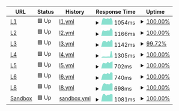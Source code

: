 <!--start: status pages-->
<!-- This summary is generated by Upptime (https://github.com/upptime/upptime) -->
<!-- Do not edit this manually, your changes will be overwritten -->
<!-- prettier-ignore -->
| URL | Status | History | Response Time | Uptime |
| --- | ------ | ------- | ------------- | ------ |
| <img alt="" src="https://babeldat.com/wp-content/uploads/2024/06/favicon.svg" height="13"> [L1](https://l1.babeldat.com) | 🟩 Up | [l1.yml](https://github.com/Babeldat/upptime/commits/HEAD/history/l1.yml) | <details><summary><img alt="Response time graph" src="./graphs/l1/response-time-week.png" height="20"> 1054ms</summary><br><a href="https://uptime.babeldat.com/history/l1"><img alt="Response time 1020" src="https://img.shields.io/endpoint?url=https%3A%2F%2Fraw.githubusercontent.com%2FBabeldat%2Fupptime%2FHEAD%2Fapi%2Fl1%2Fresponse-time.json"></a><br><a href="https://uptime.babeldat.com/history/l1"><img alt="24-hour response time 631" src="https://img.shields.io/endpoint?url=https%3A%2F%2Fraw.githubusercontent.com%2FBabeldat%2Fupptime%2FHEAD%2Fapi%2Fl1%2Fresponse-time-day.json"></a><br><a href="https://uptime.babeldat.com/history/l1"><img alt="7-day response time 1054" src="https://img.shields.io/endpoint?url=https%3A%2F%2Fraw.githubusercontent.com%2FBabeldat%2Fupptime%2FHEAD%2Fapi%2Fl1%2Fresponse-time-week.json"></a><br><a href="https://uptime.babeldat.com/history/l1"><img alt="30-day response time 1020" src="https://img.shields.io/endpoint?url=https%3A%2F%2Fraw.githubusercontent.com%2FBabeldat%2Fupptime%2FHEAD%2Fapi%2Fl1%2Fresponse-time-month.json"></a><br><a href="https://uptime.babeldat.com/history/l1"><img alt="1-year response time 1020" src="https://img.shields.io/endpoint?url=https%3A%2F%2Fraw.githubusercontent.com%2FBabeldat%2Fupptime%2FHEAD%2Fapi%2Fl1%2Fresponse-time-year.json"></a></details> | <details><summary><a href="https://uptime.babeldat.com/history/l1">100.00%</a></summary><a href="https://uptime.babeldat.com/history/l1"><img alt="All-time uptime 100.00%" src="https://img.shields.io/endpoint?url=https%3A%2F%2Fraw.githubusercontent.com%2FBabeldat%2Fupptime%2FHEAD%2Fapi%2Fl1%2Fuptime.json"></a><br><a href="https://uptime.babeldat.com/history/l1"><img alt="24-hour uptime 100.00%" src="https://img.shields.io/endpoint?url=https%3A%2F%2Fraw.githubusercontent.com%2FBabeldat%2Fupptime%2FHEAD%2Fapi%2Fl1%2Fuptime-day.json"></a><br><a href="https://uptime.babeldat.com/history/l1"><img alt="7-day uptime 100.00%" src="https://img.shields.io/endpoint?url=https%3A%2F%2Fraw.githubusercontent.com%2FBabeldat%2Fupptime%2FHEAD%2Fapi%2Fl1%2Fuptime-week.json"></a><br><a href="https://uptime.babeldat.com/history/l1"><img alt="30-day uptime 100.00%" src="https://img.shields.io/endpoint?url=https%3A%2F%2Fraw.githubusercontent.com%2FBabeldat%2Fupptime%2FHEAD%2Fapi%2Fl1%2Fuptime-month.json"></a><br><a href="https://uptime.babeldat.com/history/l1"><img alt="1-year uptime 100.00%" src="https://img.shields.io/endpoint?url=https%3A%2F%2Fraw.githubusercontent.com%2FBabeldat%2Fupptime%2FHEAD%2Fapi%2Fl1%2Fuptime-year.json"></a></details>
| <img alt="" src="https://babeldat.com/wp-content/uploads/2024/06/favicon.svg" height="13"> [L2](https://l2.babeldat.com) | 🟩 Up | [l2.yml](https://github.com/Babeldat/upptime/commits/HEAD/history/l2.yml) | <details><summary><img alt="Response time graph" src="./graphs/l2/response-time-week.png" height="20"> 1166ms</summary><br><a href="https://uptime.babeldat.com/history/l2"><img alt="Response time 1005" src="https://img.shields.io/endpoint?url=https%3A%2F%2Fraw.githubusercontent.com%2FBabeldat%2Fupptime%2FHEAD%2Fapi%2Fl2%2Fresponse-time.json"></a><br><a href="https://uptime.babeldat.com/history/l2"><img alt="24-hour response time 1112" src="https://img.shields.io/endpoint?url=https%3A%2F%2Fraw.githubusercontent.com%2FBabeldat%2Fupptime%2FHEAD%2Fapi%2Fl2%2Fresponse-time-day.json"></a><br><a href="https://uptime.babeldat.com/history/l2"><img alt="7-day response time 1166" src="https://img.shields.io/endpoint?url=https%3A%2F%2Fraw.githubusercontent.com%2FBabeldat%2Fupptime%2FHEAD%2Fapi%2Fl2%2Fresponse-time-week.json"></a><br><a href="https://uptime.babeldat.com/history/l2"><img alt="30-day response time 1005" src="https://img.shields.io/endpoint?url=https%3A%2F%2Fraw.githubusercontent.com%2FBabeldat%2Fupptime%2FHEAD%2Fapi%2Fl2%2Fresponse-time-month.json"></a><br><a href="https://uptime.babeldat.com/history/l2"><img alt="1-year response time 1005" src="https://img.shields.io/endpoint?url=https%3A%2F%2Fraw.githubusercontent.com%2FBabeldat%2Fupptime%2FHEAD%2Fapi%2Fl2%2Fresponse-time-year.json"></a></details> | <details><summary><a href="https://uptime.babeldat.com/history/l2">100.00%</a></summary><a href="https://uptime.babeldat.com/history/l2"><img alt="All-time uptime 100.00%" src="https://img.shields.io/endpoint?url=https%3A%2F%2Fraw.githubusercontent.com%2FBabeldat%2Fupptime%2FHEAD%2Fapi%2Fl2%2Fuptime.json"></a><br><a href="https://uptime.babeldat.com/history/l2"><img alt="24-hour uptime 100.00%" src="https://img.shields.io/endpoint?url=https%3A%2F%2Fraw.githubusercontent.com%2FBabeldat%2Fupptime%2FHEAD%2Fapi%2Fl2%2Fuptime-day.json"></a><br><a href="https://uptime.babeldat.com/history/l2"><img alt="7-day uptime 100.00%" src="https://img.shields.io/endpoint?url=https%3A%2F%2Fraw.githubusercontent.com%2FBabeldat%2Fupptime%2FHEAD%2Fapi%2Fl2%2Fuptime-week.json"></a><br><a href="https://uptime.babeldat.com/history/l2"><img alt="30-day uptime 100.00%" src="https://img.shields.io/endpoint?url=https%3A%2F%2Fraw.githubusercontent.com%2FBabeldat%2Fupptime%2FHEAD%2Fapi%2Fl2%2Fuptime-month.json"></a><br><a href="https://uptime.babeldat.com/history/l2"><img alt="1-year uptime 100.00%" src="https://img.shields.io/endpoint?url=https%3A%2F%2Fraw.githubusercontent.com%2FBabeldat%2Fupptime%2FHEAD%2Fapi%2Fl2%2Fuptime-year.json"></a></details>
| <img alt="" src="https://babeldat.com/wp-content/uploads/2024/06/favicon.svg" height="13"> [L3](https://l3.babeldat.com) | 🟩 Up | [l3.yml](https://github.com/Babeldat/upptime/commits/HEAD/history/l3.yml) | <details><summary><img alt="Response time graph" src="./graphs/l3/response-time-week.png" height="20"> 1142ms</summary><br><a href="https://uptime.babeldat.com/history/l3"><img alt="Response time 803" src="https://img.shields.io/endpoint?url=https%3A%2F%2Fraw.githubusercontent.com%2FBabeldat%2Fupptime%2FHEAD%2Fapi%2Fl3%2Fresponse-time.json"></a><br><a href="https://uptime.babeldat.com/history/l3"><img alt="24-hour response time 2846" src="https://img.shields.io/endpoint?url=https%3A%2F%2Fraw.githubusercontent.com%2FBabeldat%2Fupptime%2FHEAD%2Fapi%2Fl3%2Fresponse-time-day.json"></a><br><a href="https://uptime.babeldat.com/history/l3"><img alt="7-day response time 1142" src="https://img.shields.io/endpoint?url=https%3A%2F%2Fraw.githubusercontent.com%2FBabeldat%2Fupptime%2FHEAD%2Fapi%2Fl3%2Fresponse-time-week.json"></a><br><a href="https://uptime.babeldat.com/history/l3"><img alt="30-day response time 803" src="https://img.shields.io/endpoint?url=https%3A%2F%2Fraw.githubusercontent.com%2FBabeldat%2Fupptime%2FHEAD%2Fapi%2Fl3%2Fresponse-time-month.json"></a><br><a href="https://uptime.babeldat.com/history/l3"><img alt="1-year response time 803" src="https://img.shields.io/endpoint?url=https%3A%2F%2Fraw.githubusercontent.com%2FBabeldat%2Fupptime%2FHEAD%2Fapi%2Fl3%2Fresponse-time-year.json"></a></details> | <details><summary><a href="https://uptime.babeldat.com/history/l3">99.72%</a></summary><a href="https://uptime.babeldat.com/history/l3"><img alt="All-time uptime 99.88%" src="https://img.shields.io/endpoint?url=https%3A%2F%2Fraw.githubusercontent.com%2FBabeldat%2Fupptime%2FHEAD%2Fapi%2Fl3%2Fuptime.json"></a><br><a href="https://uptime.babeldat.com/history/l3"><img alt="24-hour uptime 99.50%" src="https://img.shields.io/endpoint?url=https%3A%2F%2Fraw.githubusercontent.com%2FBabeldat%2Fupptime%2FHEAD%2Fapi%2Fl3%2Fuptime-day.json"></a><br><a href="https://uptime.babeldat.com/history/l3"><img alt="7-day uptime 99.72%" src="https://img.shields.io/endpoint?url=https%3A%2F%2Fraw.githubusercontent.com%2FBabeldat%2Fupptime%2FHEAD%2Fapi%2Fl3%2Fuptime-week.json"></a><br><a href="https://uptime.babeldat.com/history/l3"><img alt="30-day uptime 99.88%" src="https://img.shields.io/endpoint?url=https%3A%2F%2Fraw.githubusercontent.com%2FBabeldat%2Fupptime%2FHEAD%2Fapi%2Fl3%2Fuptime-month.json"></a><br><a href="https://uptime.babeldat.com/history/l3"><img alt="1-year uptime 99.88%" src="https://img.shields.io/endpoint?url=https%3A%2F%2Fraw.githubusercontent.com%2FBabeldat%2Fupptime%2FHEAD%2Fapi%2Fl3%2Fuptime-year.json"></a></details>
| <img alt="" src="https://babeldat.com/wp-content/uploads/2024/06/favicon.svg" height="13"> [L4](https://l4.babeldat.com) | 🟩 Up | [l4.yml](https://github.com/Babeldat/upptime/commits/HEAD/history/l4.yml) | <details><summary><img alt="Response time graph" src="./graphs/l4/response-time-week.png" height="20"> 1305ms</summary><br><a href="https://uptime.babeldat.com/history/l4"><img alt="Response time 1034" src="https://img.shields.io/endpoint?url=https%3A%2F%2Fraw.githubusercontent.com%2FBabeldat%2Fupptime%2FHEAD%2Fapi%2Fl4%2Fresponse-time.json"></a><br><a href="https://uptime.babeldat.com/history/l4"><img alt="24-hour response time 2993" src="https://img.shields.io/endpoint?url=https%3A%2F%2Fraw.githubusercontent.com%2FBabeldat%2Fupptime%2FHEAD%2Fapi%2Fl4%2Fresponse-time-day.json"></a><br><a href="https://uptime.babeldat.com/history/l4"><img alt="7-day response time 1305" src="https://img.shields.io/endpoint?url=https%3A%2F%2Fraw.githubusercontent.com%2FBabeldat%2Fupptime%2FHEAD%2Fapi%2Fl4%2Fresponse-time-week.json"></a><br><a href="https://uptime.babeldat.com/history/l4"><img alt="30-day response time 1034" src="https://img.shields.io/endpoint?url=https%3A%2F%2Fraw.githubusercontent.com%2FBabeldat%2Fupptime%2FHEAD%2Fapi%2Fl4%2Fresponse-time-month.json"></a><br><a href="https://uptime.babeldat.com/history/l4"><img alt="1-year response time 1034" src="https://img.shields.io/endpoint?url=https%3A%2F%2Fraw.githubusercontent.com%2FBabeldat%2Fupptime%2FHEAD%2Fapi%2Fl4%2Fresponse-time-year.json"></a></details> | <details><summary><a href="https://uptime.babeldat.com/history/l4">100.00%</a></summary><a href="https://uptime.babeldat.com/history/l4"><img alt="All-time uptime 100.00%" src="https://img.shields.io/endpoint?url=https%3A%2F%2Fraw.githubusercontent.com%2FBabeldat%2Fupptime%2FHEAD%2Fapi%2Fl4%2Fuptime.json"></a><br><a href="https://uptime.babeldat.com/history/l4"><img alt="24-hour uptime 100.00%" src="https://img.shields.io/endpoint?url=https%3A%2F%2Fraw.githubusercontent.com%2FBabeldat%2Fupptime%2FHEAD%2Fapi%2Fl4%2Fuptime-day.json"></a><br><a href="https://uptime.babeldat.com/history/l4"><img alt="7-day uptime 100.00%" src="https://img.shields.io/endpoint?url=https%3A%2F%2Fraw.githubusercontent.com%2FBabeldat%2Fupptime%2FHEAD%2Fapi%2Fl4%2Fuptime-week.json"></a><br><a href="https://uptime.babeldat.com/history/l4"><img alt="30-day uptime 100.00%" src="https://img.shields.io/endpoint?url=https%3A%2F%2Fraw.githubusercontent.com%2FBabeldat%2Fupptime%2FHEAD%2Fapi%2Fl4%2Fuptime-month.json"></a><br><a href="https://uptime.babeldat.com/history/l4"><img alt="1-year uptime 100.00%" src="https://img.shields.io/endpoint?url=https%3A%2F%2Fraw.githubusercontent.com%2FBabeldat%2Fupptime%2FHEAD%2Fapi%2Fl4%2Fuptime-year.json"></a></details>
| <img alt="" src="https://babeldat.com/wp-content/uploads/2024/06/favicon.svg" height="13"> [L5](https://l5.babeldat.com) | 🟩 Up | [l5.yml](https://github.com/Babeldat/upptime/commits/HEAD/history/l5.yml) | <details><summary><img alt="Response time graph" src="./graphs/l5/response-time-week.png" height="20"> 702ms</summary><br><a href="https://uptime.babeldat.com/history/l5"><img alt="Response time 674" src="https://img.shields.io/endpoint?url=https%3A%2F%2Fraw.githubusercontent.com%2FBabeldat%2Fupptime%2FHEAD%2Fapi%2Fl5%2Fresponse-time.json"></a><br><a href="https://uptime.babeldat.com/history/l5"><img alt="24-hour response time 842" src="https://img.shields.io/endpoint?url=https%3A%2F%2Fraw.githubusercontent.com%2FBabeldat%2Fupptime%2FHEAD%2Fapi%2Fl5%2Fresponse-time-day.json"></a><br><a href="https://uptime.babeldat.com/history/l5"><img alt="7-day response time 702" src="https://img.shields.io/endpoint?url=https%3A%2F%2Fraw.githubusercontent.com%2FBabeldat%2Fupptime%2FHEAD%2Fapi%2Fl5%2Fresponse-time-week.json"></a><br><a href="https://uptime.babeldat.com/history/l5"><img alt="30-day response time 674" src="https://img.shields.io/endpoint?url=https%3A%2F%2Fraw.githubusercontent.com%2FBabeldat%2Fupptime%2FHEAD%2Fapi%2Fl5%2Fresponse-time-month.json"></a><br><a href="https://uptime.babeldat.com/history/l5"><img alt="1-year response time 674" src="https://img.shields.io/endpoint?url=https%3A%2F%2Fraw.githubusercontent.com%2FBabeldat%2Fupptime%2FHEAD%2Fapi%2Fl5%2Fresponse-time-year.json"></a></details> | <details><summary><a href="https://uptime.babeldat.com/history/l5">100.00%</a></summary><a href="https://uptime.babeldat.com/history/l5"><img alt="All-time uptime 100.00%" src="https://img.shields.io/endpoint?url=https%3A%2F%2Fraw.githubusercontent.com%2FBabeldat%2Fupptime%2FHEAD%2Fapi%2Fl5%2Fuptime.json"></a><br><a href="https://uptime.babeldat.com/history/l5"><img alt="24-hour uptime 100.00%" src="https://img.shields.io/endpoint?url=https%3A%2F%2Fraw.githubusercontent.com%2FBabeldat%2Fupptime%2FHEAD%2Fapi%2Fl5%2Fuptime-day.json"></a><br><a href="https://uptime.babeldat.com/history/l5"><img alt="7-day uptime 100.00%" src="https://img.shields.io/endpoint?url=https%3A%2F%2Fraw.githubusercontent.com%2FBabeldat%2Fupptime%2FHEAD%2Fapi%2Fl5%2Fuptime-week.json"></a><br><a href="https://uptime.babeldat.com/history/l5"><img alt="30-day uptime 100.00%" src="https://img.shields.io/endpoint?url=https%3A%2F%2Fraw.githubusercontent.com%2FBabeldat%2Fupptime%2FHEAD%2Fapi%2Fl5%2Fuptime-month.json"></a><br><a href="https://uptime.babeldat.com/history/l5"><img alt="1-year uptime 100.00%" src="https://img.shields.io/endpoint?url=https%3A%2F%2Fraw.githubusercontent.com%2FBabeldat%2Fupptime%2FHEAD%2Fapi%2Fl5%2Fuptime-year.json"></a></details>
| <img alt="" src="https://babeldat.com/wp-content/uploads/2024/06/favicon.svg" height="13"> [L6](https://l6.babeldat.com) | 🟩 Up | [l6.yml](https://github.com/Babeldat/upptime/commits/HEAD/history/l6.yml) | <details><summary><img alt="Response time graph" src="./graphs/l6/response-time-week.png" height="20"> 740ms</summary><br><a href="https://uptime.babeldat.com/history/l6"><img alt="Response time 681" src="https://img.shields.io/endpoint?url=https%3A%2F%2Fraw.githubusercontent.com%2FBabeldat%2Fupptime%2FHEAD%2Fapi%2Fl6%2Fresponse-time.json"></a><br><a href="https://uptime.babeldat.com/history/l6"><img alt="24-hour response time 782" src="https://img.shields.io/endpoint?url=https%3A%2F%2Fraw.githubusercontent.com%2FBabeldat%2Fupptime%2FHEAD%2Fapi%2Fl6%2Fresponse-time-day.json"></a><br><a href="https://uptime.babeldat.com/history/l6"><img alt="7-day response time 740" src="https://img.shields.io/endpoint?url=https%3A%2F%2Fraw.githubusercontent.com%2FBabeldat%2Fupptime%2FHEAD%2Fapi%2Fl6%2Fresponse-time-week.json"></a><br><a href="https://uptime.babeldat.com/history/l6"><img alt="30-day response time 681" src="https://img.shields.io/endpoint?url=https%3A%2F%2Fraw.githubusercontent.com%2FBabeldat%2Fupptime%2FHEAD%2Fapi%2Fl6%2Fresponse-time-month.json"></a><br><a href="https://uptime.babeldat.com/history/l6"><img alt="1-year response time 681" src="https://img.shields.io/endpoint?url=https%3A%2F%2Fraw.githubusercontent.com%2FBabeldat%2Fupptime%2FHEAD%2Fapi%2Fl6%2Fresponse-time-year.json"></a></details> | <details><summary><a href="https://uptime.babeldat.com/history/l6">100.00%</a></summary><a href="https://uptime.babeldat.com/history/l6"><img alt="All-time uptime 100.00%" src="https://img.shields.io/endpoint?url=https%3A%2F%2Fraw.githubusercontent.com%2FBabeldat%2Fupptime%2FHEAD%2Fapi%2Fl6%2Fuptime.json"></a><br><a href="https://uptime.babeldat.com/history/l6"><img alt="24-hour uptime 100.00%" src="https://img.shields.io/endpoint?url=https%3A%2F%2Fraw.githubusercontent.com%2FBabeldat%2Fupptime%2FHEAD%2Fapi%2Fl6%2Fuptime-day.json"></a><br><a href="https://uptime.babeldat.com/history/l6"><img alt="7-day uptime 100.00%" src="https://img.shields.io/endpoint?url=https%3A%2F%2Fraw.githubusercontent.com%2FBabeldat%2Fupptime%2FHEAD%2Fapi%2Fl6%2Fuptime-week.json"></a><br><a href="https://uptime.babeldat.com/history/l6"><img alt="30-day uptime 100.00%" src="https://img.shields.io/endpoint?url=https%3A%2F%2Fraw.githubusercontent.com%2FBabeldat%2Fupptime%2FHEAD%2Fapi%2Fl6%2Fuptime-month.json"></a><br><a href="https://uptime.babeldat.com/history/l6"><img alt="1-year uptime 100.00%" src="https://img.shields.io/endpoint?url=https%3A%2F%2Fraw.githubusercontent.com%2FBabeldat%2Fupptime%2FHEAD%2Fapi%2Fl6%2Fuptime-year.json"></a></details>
| <img alt="" src="https://babeldat.com/wp-content/uploads/2024/06/favicon.svg" height="13"> [L8](https://l8.babeldat.com) | 🟩 Up | [l8.yml](https://github.com/Babeldat/upptime/commits/HEAD/history/l8.yml) | <details><summary><img alt="Response time graph" src="./graphs/l8/response-time-week.png" height="20"> 698ms</summary><br><a href="https://uptime.babeldat.com/history/l8"><img alt="Response time 833" src="https://img.shields.io/endpoint?url=https%3A%2F%2Fraw.githubusercontent.com%2FBabeldat%2Fupptime%2FHEAD%2Fapi%2Fl8%2Fresponse-time.json"></a><br><a href="https://uptime.babeldat.com/history/l8"><img alt="24-hour response time 709" src="https://img.shields.io/endpoint?url=https%3A%2F%2Fraw.githubusercontent.com%2FBabeldat%2Fupptime%2FHEAD%2Fapi%2Fl8%2Fresponse-time-day.json"></a><br><a href="https://uptime.babeldat.com/history/l8"><img alt="7-day response time 698" src="https://img.shields.io/endpoint?url=https%3A%2F%2Fraw.githubusercontent.com%2FBabeldat%2Fupptime%2FHEAD%2Fapi%2Fl8%2Fresponse-time-week.json"></a><br><a href="https://uptime.babeldat.com/history/l8"><img alt="30-day response time 833" src="https://img.shields.io/endpoint?url=https%3A%2F%2Fraw.githubusercontent.com%2FBabeldat%2Fupptime%2FHEAD%2Fapi%2Fl8%2Fresponse-time-month.json"></a><br><a href="https://uptime.babeldat.com/history/l8"><img alt="1-year response time 833" src="https://img.shields.io/endpoint?url=https%3A%2F%2Fraw.githubusercontent.com%2FBabeldat%2Fupptime%2FHEAD%2Fapi%2Fl8%2Fresponse-time-year.json"></a></details> | <details><summary><a href="https://uptime.babeldat.com/history/l8">100.00%</a></summary><a href="https://uptime.babeldat.com/history/l8"><img alt="All-time uptime 100.00%" src="https://img.shields.io/endpoint?url=https%3A%2F%2Fraw.githubusercontent.com%2FBabeldat%2Fupptime%2FHEAD%2Fapi%2Fl8%2Fuptime.json"></a><br><a href="https://uptime.babeldat.com/history/l8"><img alt="24-hour uptime 100.00%" src="https://img.shields.io/endpoint?url=https%3A%2F%2Fraw.githubusercontent.com%2FBabeldat%2Fupptime%2FHEAD%2Fapi%2Fl8%2Fuptime-day.json"></a><br><a href="https://uptime.babeldat.com/history/l8"><img alt="7-day uptime 100.00%" src="https://img.shields.io/endpoint?url=https%3A%2F%2Fraw.githubusercontent.com%2FBabeldat%2Fupptime%2FHEAD%2Fapi%2Fl8%2Fuptime-week.json"></a><br><a href="https://uptime.babeldat.com/history/l8"><img alt="30-day uptime 100.00%" src="https://img.shields.io/endpoint?url=https%3A%2F%2Fraw.githubusercontent.com%2FBabeldat%2Fupptime%2FHEAD%2Fapi%2Fl8%2Fuptime-month.json"></a><br><a href="https://uptime.babeldat.com/history/l8"><img alt="1-year uptime 100.00%" src="https://img.shields.io/endpoint?url=https%3A%2F%2Fraw.githubusercontent.com%2FBabeldat%2Fupptime%2FHEAD%2Fapi%2Fl8%2Fuptime-year.json"></a></details>
| <img alt="" src="https://babeldat.com/wp-content/uploads/2024/06/favicon.svg" height="13"> [Sandbox](https://sb.babeldat.com) | 🟩 Up | [sandbox.yml](https://github.com/Babeldat/upptime/commits/HEAD/history/sandbox.yml) | <details><summary><img alt="Response time graph" src="./graphs/sandbox/response-time-week.png" height="20"> 1081ms</summary><br><a href="https://uptime.babeldat.com/history/sandbox"><img alt="Response time 1019" src="https://img.shields.io/endpoint?url=https%3A%2F%2Fraw.githubusercontent.com%2FBabeldat%2Fupptime%2FHEAD%2Fapi%2Fsandbox%2Fresponse-time.json"></a><br><a href="https://uptime.babeldat.com/history/sandbox"><img alt="24-hour response time 1096" src="https://img.shields.io/endpoint?url=https%3A%2F%2Fraw.githubusercontent.com%2FBabeldat%2Fupptime%2FHEAD%2Fapi%2Fsandbox%2Fresponse-time-day.json"></a><br><a href="https://uptime.babeldat.com/history/sandbox"><img alt="7-day response time 1081" src="https://img.shields.io/endpoint?url=https%3A%2F%2Fraw.githubusercontent.com%2FBabeldat%2Fupptime%2FHEAD%2Fapi%2Fsandbox%2Fresponse-time-week.json"></a><br><a href="https://uptime.babeldat.com/history/sandbox"><img alt="30-day response time 1019" src="https://img.shields.io/endpoint?url=https%3A%2F%2Fraw.githubusercontent.com%2FBabeldat%2Fupptime%2FHEAD%2Fapi%2Fsandbox%2Fresponse-time-month.json"></a><br><a href="https://uptime.babeldat.com/history/sandbox"><img alt="1-year response time 1019" src="https://img.shields.io/endpoint?url=https%3A%2F%2Fraw.githubusercontent.com%2FBabeldat%2Fupptime%2FHEAD%2Fapi%2Fsandbox%2Fresponse-time-year.json"></a></details> | <details><summary><a href="https://uptime.babeldat.com/history/sandbox">100.00%</a></summary><a href="https://uptime.babeldat.com/history/sandbox"><img alt="All-time uptime 100.00%" src="https://img.shields.io/endpoint?url=https%3A%2F%2Fraw.githubusercontent.com%2FBabeldat%2Fupptime%2FHEAD%2Fapi%2Fsandbox%2Fuptime.json"></a><br><a href="https://uptime.babeldat.com/history/sandbox"><img alt="24-hour uptime 100.00%" src="https://img.shields.io/endpoint?url=https%3A%2F%2Fraw.githubusercontent.com%2FBabeldat%2Fupptime%2FHEAD%2Fapi%2Fsandbox%2Fuptime-day.json"></a><br><a href="https://uptime.babeldat.com/history/sandbox"><img alt="7-day uptime 100.00%" src="https://img.shields.io/endpoint?url=https%3A%2F%2Fraw.githubusercontent.com%2FBabeldat%2Fupptime%2FHEAD%2Fapi%2Fsandbox%2Fuptime-week.json"></a><br><a href="https://uptime.babeldat.com/history/sandbox"><img alt="30-day uptime 100.00%" src="https://img.shields.io/endpoint?url=https%3A%2F%2Fraw.githubusercontent.com%2FBabeldat%2Fupptime%2FHEAD%2Fapi%2Fsandbox%2Fuptime-month.json"></a><br><a href="https://uptime.babeldat.com/history/sandbox"><img alt="1-year uptime 100.00%" src="https://img.shields.io/endpoint?url=https%3A%2F%2Fraw.githubusercontent.com%2FBabeldat%2Fupptime%2FHEAD%2Fapi%2Fsandbox%2Fuptime-year.json"></a></details>

<!--end: status pages-->
